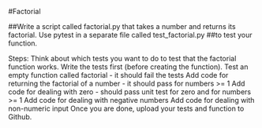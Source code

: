 #Factorial

##Write a script called factorial.py that takes a number and returns its factorial. Use pytest in a separate file called test_factorial.py ##to test your function.

Steps:
Think about which tests you want to do to test that the factorial function works.
Write the tests first (before creating the function).
Test an empty function called factorial - it should fail the tests
Add code for returning the factorial of a number - it should pass for numbers >= 1
Add code for dealing with zero - should pass unit test for zero and for numbers >= 1
Add code for dealing with negative numbers
Add code for dealing with non-numeric input
Once you are done, upload your tests and function to Github.
